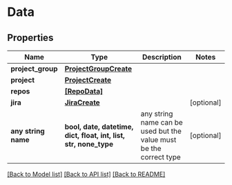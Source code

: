 # Data


## Properties
Name | Type | Description | Notes
------------ | ------------- | ------------- | -------------
**project_group** | [**ProjectGroupCreate**](ProjectGroupCreate.md) |  | 
**project** | [**ProjectCreate**](ProjectCreate.md) |  | 
**repos** | [**[RepoData]**](RepoData.md) |  | 
**jira** | [**JiraCreate**](JiraCreate.md) |  | [optional] 
**any string name** | **bool, date, datetime, dict, float, int, list, str, none_type** | any string name can be used but the value must be the correct type | [optional]

[[Back to Model list]](../README.md#documentation-for-models) [[Back to API list]](../README.md#documentation-for-api-endpoints) [[Back to README]](../README.md)


